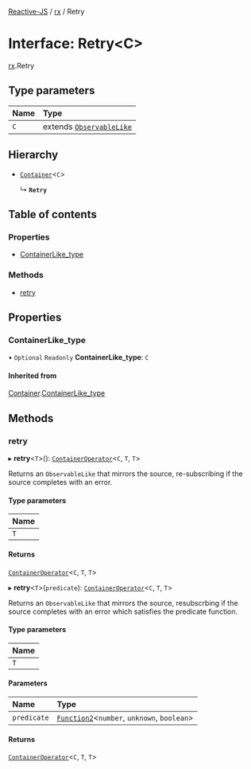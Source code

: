 [Reactive-JS](../README.md) / [rx](../modules/rx.md) / Retry

# Interface: Retry<C\>

[rx](../modules/rx.md).Retry

## Type parameters

| Name | Type |
| :------ | :------ |
| `C` | extends [`ObservableLike`](rx.ObservableLike.md) |

## Hierarchy

- [`Container`](containers.Container.md)<`C`\>

  ↳ **`Retry`**

## Table of contents

### Properties

- [ContainerLike\_type](rx.Retry.md#containerlike_type)

### Methods

- [retry](rx.Retry.md#retry)

## Properties

### ContainerLike\_type

• `Optional` `Readonly` **ContainerLike\_type**: `C`

#### Inherited from

[Container](containers.Container.md).[ContainerLike_type](containers.Container.md#containerlike_type)

## Methods

### retry

▸ **retry**<`T`\>(): [`ContainerOperator`](../modules/containers.md#containeroperator)<`C`, `T`, `T`\>

Returns an `ObservableLike` that mirrors the source, re-subscribing
if the source completes with an error.

#### Type parameters

| Name |
| :------ |
| `T` |

#### Returns

[`ContainerOperator`](../modules/containers.md#containeroperator)<`C`, `T`, `T`\>

▸ **retry**<`T`\>(`predicate`): [`ContainerOperator`](../modules/containers.md#containeroperator)<`C`, `T`, `T`\>

Returns an `ObservableLike` that mirrors the source, resubscrbing
if the source completes with an error which satisfies the predicate function.

#### Type parameters

| Name |
| :------ |
| `T` |

#### Parameters

| Name | Type |
| :------ | :------ |
| `predicate` | [`Function2`](../modules/functions.md#function2)<`number`, `unknown`, `boolean`\> |

#### Returns

[`ContainerOperator`](../modules/containers.md#containeroperator)<`C`, `T`, `T`\>
